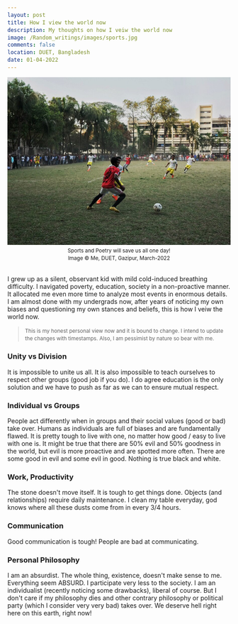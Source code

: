 ```yaml
---
layout: post
title: How I view the world now 
description: My thoughts on how I veiw the world now 
image: /Random_writings/images/sports.jpg
comments: false
location: DUET, Bangladesh
date: 01-04-2022
---
```


<img src="/Random_writings/images/sports.jpg" alt="A university athlete, playing football, dribbling">
<center> <small>Sports and Poetry will save us all one day!</small> </center> 
<center> <small>Image &copy; Me, DUET, Gazipur, March-2022</small> </center> <br>

I grew up as a silent, observant kid with mild cold-induced breathing difficulty. I navigated poverty, education, society in a non-proactive manner. It allocated me even more time to analyze most events in enormous details. I am almost done with my undergrads now, after years of noticing my own biases and questioning my own stances and beliefs, this is how I veiw the world now.

> <small>This is my honest personal view now and it is bound to change. I intend to update the changes with timestamps. Also, I am pessimist by nature so bear with me.</small>

### Unity vs Division
It is impossible to unite us all. It is also impossible to teach ourselves to respect other groups (good job if you do). I do agree education is the only solution and we have to push as far as we can to ensure mutual respect.

### Individual vs Groups 
People act differently when in groups and their social values (good or bad) take over. Humans as individuals are full of biases and are fundamentally flawed. It is pretty tough to live with one, no matter how good / easy to live with one is. It might be true that there are 50% evil and 50% goodness in the world, but evil is more proactive and are spotted more often. There are some good in evil and some evil in good. Nothing is true black and white.

### Work, Productivity
The stone doesn't move itself. It is tough to get things done. Objects (and relationships) require daily maintenance. I clean my table everyday, god knows where all these dusts come from in every 3/4 hours.

### Communication
Good communication is tough! People are bad at communicating.

### Personal Philosophy
I am an absurdist. The whole thing, existence, doesn't make sense to me. Everything seem ABSURD. I participate very less to the society. I am an individualist (recently noticing some drawbacks), liberal of course. But I don't care if my philosophy dies and other contrary philosophy or political party (which I consider very very bad) takes over. We deserve hell right here on this earth, right now!
